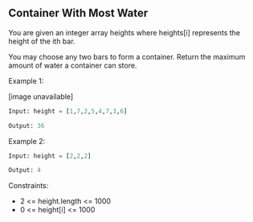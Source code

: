 ## Container With Most Water

You are given an integer array heights where heights[i] represents the height of the ith bar.

You may choose any two bars to form a container. Return the maximum amount of water a container can store.

Example 1:

[image unavailable]

```py
Input: height = [1,7,2,5,4,7,3,6]

Output: 36
```

Example 2:

```py
Input: height = [2,2,2]

Output: 4
```

Constraints:

- 2 <= height.length <= 1000
- 0 <= height[i] <= 1000
